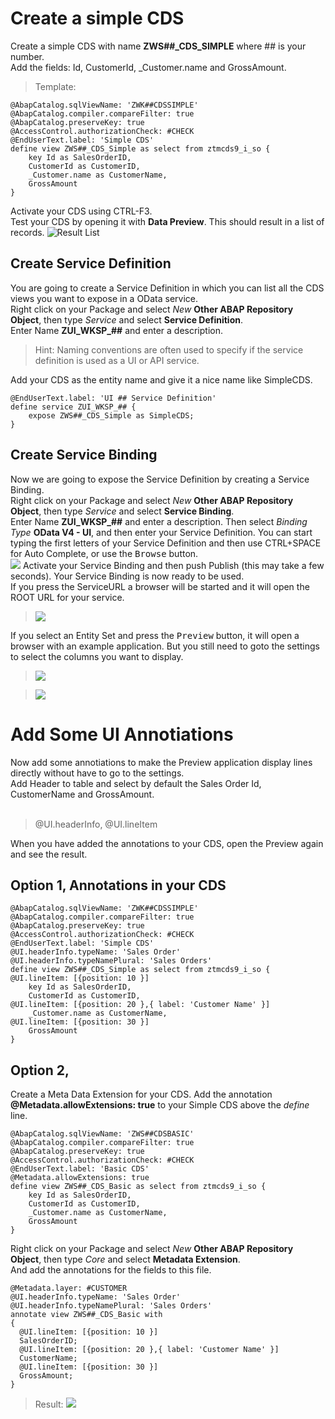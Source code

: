 # Create a simple CDS
Create a simple CDS with name **ZWS##_CDS_SIMPLE** where ## is your number.</br>
Add the fields: Id, CustomerId, _Customer.name and GrossAmount.</br>
>Template:
```ABAP CDS
@AbapCatalog.sqlViewName: 'ZWK##CDSSIMPLE'
@AbapCatalog.compiler.compareFilter: true
@AbapCatalog.preserveKey: true
@AccessControl.authorizationCheck: #CHECK
@EndUserText.label: 'Simple CDS'
define view ZWS##_CDS_Simple as select from ztmcds9_i_so {
    key Id as SalesOrderID,
    CustomerId as CustomerID,
    _Customer.name as CustomerName,
    GrossAmount
}
```
Activate your CDS using CTRL-F3.</br>
Test your CDS by opening it with **Data Preview**. This should result in a list of records.
![Result List](../../Images/001.png)

## Create Service Definition
You are going to create a Service Definition in which you can list all the CDS views you want to expose in a OData service.</br>
Right click on your Package and select *New* **Other ABAP Repository Object**, then type *Service* and select **Service Definition**.</br>
Enter Name **ZUI_WKSP_##** and enter a description.

>Hint: Naming conventions are often used to specify if the service definition is used as a UI or API service.

Add your CDS as the entity name and give it a nice name like SimpleCDS.
```ABAP
@EndUserText.label: 'UI ## Service Definition'
define service ZUI_WKSP_## {
    expose ZWS##_CDS_Simple as SimpleCDS; 
}
```
## Create Service Binding
Now we are going to expose the Service Definition by creating a Service Binding.</br>
Right click on your Package and select *New* **Other ABAP Repository Object**, then type *Service* and select **Service Binding**.</br>
Enter Name **ZUI_WKSP_##** and enter a description. Then select *Binding Type* **OData V4 - UI**, and then enter your Service Definition. You can start typing the first letters of your Service Definition and then use CTRL+SPACE for Auto Complete, or use the <kbd>Browse</kbd> button.</br>
![](../../Images/002.png)
Activate your Service Binding and then push Publish (this may take a few seconds). Your Service Binding is now ready to be used.</br>
If you press the ServiceURL a browser will be started and it will open the ROOT URL for your service.
>![](../../Images/003.png)

If you select an Entity Set and press the <kbd>Preview</kbd> button, it will open a browser with an example application. But you still need to goto the settings to select the columns you want to display.
> ![](../../Images/004.png)

>![](../../Images/005.png)

# Add Some UI Annotiations
Now add some annotiations to make the Preview application display lines directly without have to go to the settings.</br>
Add Header to table and select by default the Sales Order Id, CustomerName and GrossAmount.</br></br>
> @UI.headerInfo, @UI.lineItem 

When you have added the annotations to your CDS, open the Preview again and see the result.
## Option 1, Annotations in your CDS
```ABAP CDS
@AbapCatalog.sqlViewName: 'ZWK##CDSSIMPLE'
@AbapCatalog.compiler.compareFilter: true
@AbapCatalog.preserveKey: true
@AccessControl.authorizationCheck: #CHECK
@EndUserText.label: 'Simple CDS'
@UI.headerInfo.typeName: 'Sales Order'
@UI.headerInfo.typeNamePlural: 'Sales Orders'
define view ZWS##_CDS_Simple as select from ztmcds9_i_so {
@UI.lineItem: [{position: 10 }]
    key Id as SalesOrderID,
    CustomerId as CustomerID,
@UI.lineItem: [{position: 20 },{ label: 'Customer Name' }]    
    _Customer.name as CustomerName,
@UI.lineItem: [{position: 30 }]    
    GrossAmount
}
```
## Option 2, 
Create a Meta Data Extension for your CDS.
Add the annotation **@Metadata.allowExtensions: true** to your Simple CDS above the *define* line.</br>
```ABAP CDS
@AbapCatalog.sqlViewName: 'ZWS##CDSBASIC'
@AbapCatalog.compiler.compareFilter: true
@AbapCatalog.preserveKey: true
@AccessControl.authorizationCheck: #CHECK
@EndUserText.label: 'Basic CDS'
@Metadata.allowExtensions: true
define view ZWS##_CDS_Basic as select from ztmcds9_i_so {
    key Id as SalesOrderID,
    CustomerId as CustomerID,
    _Customer.name as CustomerName,
    GrossAmount
}
```
Right click on your Package and select *New* **Other ABAP Repository Object**, then type *Core* and select **Metadata Extension**.</br>
And add the annotations for the fields to this file.
```ABAP CDS
@Metadata.layer: #CUSTOMER
@UI.headerInfo.typeName: 'Sales Order'
@UI.headerInfo.typeNamePlural: 'Sales Orders'
annotate view ZWS##_CDS_Basic with
{
  @UI.lineItem: [{position: 10 }]
  SalesOrderID;
  @UI.lineItem: [{position: 20 },{ label: 'Customer Name' }]
  CustomerName;
  @UI.lineItem: [{position: 30 }]
  GrossAmount;
}
```
> Result:
> ![](../../Images/006.png)</br>